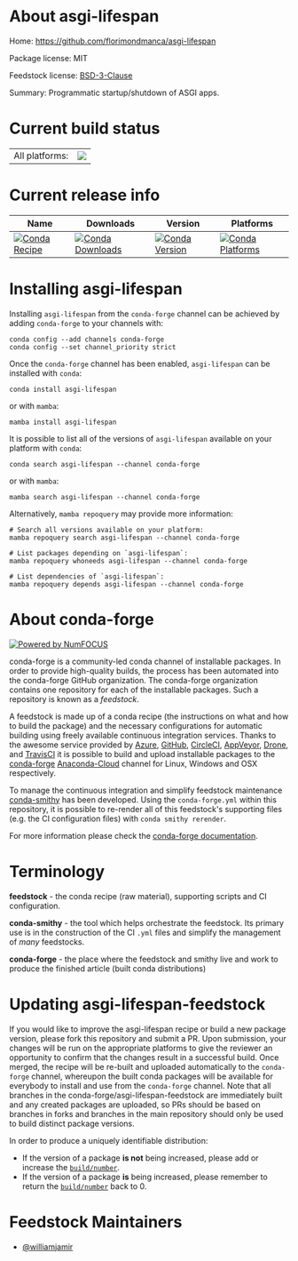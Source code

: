 About asgi-lifespan
===================

Home: https://github.com/florimondmanca/asgi-lifespan

Package license: MIT

Feedstock license: [BSD-3-Clause](https://github.com/conda-forge/asgi-lifespan-feedstock/blob/main/LICENSE.txt)

Summary: Programmatic startup/shutdown of ASGI apps.

Current build status
====================


<table><tr><td>All platforms:</td>
    <td>
      <a href="https://dev.azure.com/conda-forge/feedstock-builds/_build/latest?definitionId=12379&branchName=main">
        <img src="https://dev.azure.com/conda-forge/feedstock-builds/_apis/build/status/asgi-lifespan-feedstock?branchName=main">
      </a>
    </td>
  </tr>
</table>

Current release info
====================

| Name | Downloads | Version | Platforms |
| --- | --- | --- | --- |
| [![Conda Recipe](https://img.shields.io/badge/recipe-asgi--lifespan-green.svg)](https://anaconda.org/conda-forge/asgi-lifespan) | [![Conda Downloads](https://img.shields.io/conda/dn/conda-forge/asgi-lifespan.svg)](https://anaconda.org/conda-forge/asgi-lifespan) | [![Conda Version](https://img.shields.io/conda/vn/conda-forge/asgi-lifespan.svg)](https://anaconda.org/conda-forge/asgi-lifespan) | [![Conda Platforms](https://img.shields.io/conda/pn/conda-forge/asgi-lifespan.svg)](https://anaconda.org/conda-forge/asgi-lifespan) |

Installing asgi-lifespan
========================

Installing `asgi-lifespan` from the `conda-forge` channel can be achieved by adding `conda-forge` to your channels with:

```
conda config --add channels conda-forge
conda config --set channel_priority strict
```

Once the `conda-forge` channel has been enabled, `asgi-lifespan` can be installed with `conda`:

```
conda install asgi-lifespan
```

or with `mamba`:

```
mamba install asgi-lifespan
```

It is possible to list all of the versions of `asgi-lifespan` available on your platform with `conda`:

```
conda search asgi-lifespan --channel conda-forge
```

or with `mamba`:

```
mamba search asgi-lifespan --channel conda-forge
```

Alternatively, `mamba repoquery` may provide more information:

```
# Search all versions available on your platform:
mamba repoquery search asgi-lifespan --channel conda-forge

# List packages depending on `asgi-lifespan`:
mamba repoquery whoneeds asgi-lifespan --channel conda-forge

# List dependencies of `asgi-lifespan`:
mamba repoquery depends asgi-lifespan --channel conda-forge
```


About conda-forge
=================

[![Powered by
NumFOCUS](https://img.shields.io/badge/powered%20by-NumFOCUS-orange.svg?style=flat&colorA=E1523D&colorB=007D8A)](https://numfocus.org)

conda-forge is a community-led conda channel of installable packages.
In order to provide high-quality builds, the process has been automated into the
conda-forge GitHub organization. The conda-forge organization contains one repository
for each of the installable packages. Such a repository is known as a *feedstock*.

A feedstock is made up of a conda recipe (the instructions on what and how to build
the package) and the necessary configurations for automatic building using freely
available continuous integration services. Thanks to the awesome service provided by
[Azure](https://azure.microsoft.com/en-us/services/devops/), [GitHub](https://github.com/),
[CircleCI](https://circleci.com/), [AppVeyor](https://www.appveyor.com/),
[Drone](https://cloud.drone.io/welcome), and [TravisCI](https://travis-ci.com/)
it is possible to build and upload installable packages to the
[conda-forge](https://anaconda.org/conda-forge) [Anaconda-Cloud](https://anaconda.org/)
channel for Linux, Windows and OSX respectively.

To manage the continuous integration and simplify feedstock maintenance
[conda-smithy](https://github.com/conda-forge/conda-smithy) has been developed.
Using the ``conda-forge.yml`` within this repository, it is possible to re-render all of
this feedstock's supporting files (e.g. the CI configuration files) with ``conda smithy rerender``.

For more information please check the [conda-forge documentation](https://conda-forge.org/docs/).

Terminology
===========

**feedstock** - the conda recipe (raw material), supporting scripts and CI configuration.

**conda-smithy** - the tool which helps orchestrate the feedstock.
                   Its primary use is in the construction of the CI ``.yml`` files
                   and simplify the management of *many* feedstocks.

**conda-forge** - the place where the feedstock and smithy live and work to
                  produce the finished article (built conda distributions)


Updating asgi-lifespan-feedstock
================================

If you would like to improve the asgi-lifespan recipe or build a new
package version, please fork this repository and submit a PR. Upon submission,
your changes will be run on the appropriate platforms to give the reviewer an
opportunity to confirm that the changes result in a successful build. Once
merged, the recipe will be re-built and uploaded automatically to the
`conda-forge` channel, whereupon the built conda packages will be available for
everybody to install and use from the `conda-forge` channel.
Note that all branches in the conda-forge/asgi-lifespan-feedstock are
immediately built and any created packages are uploaded, so PRs should be based
on branches in forks and branches in the main repository should only be used to
build distinct package versions.

In order to produce a uniquely identifiable distribution:
 * If the version of a package **is not** being increased, please add or increase
   the [``build/number``](https://docs.conda.io/projects/conda-build/en/latest/resources/define-metadata.html#build-number-and-string).
 * If the version of a package **is** being increased, please remember to return
   the [``build/number``](https://docs.conda.io/projects/conda-build/en/latest/resources/define-metadata.html#build-number-and-string)
   back to 0.

Feedstock Maintainers
=====================

* [@williamjamir](https://github.com/williamjamir/)

